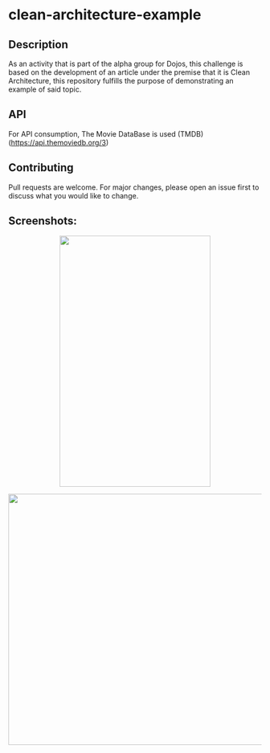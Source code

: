# clean-architecture-example
## Description
As an activity that is part of the alpha group for Dojos, this challenge is based on the development of an article under the premise that it is Clean Architecture, this repository fulfills the purpose of demonstrating an example of said topic.

## API
For API consumption, The Movie DataBase is used (TMDB)
(https://api.themoviedb.org/3)

## Contributing
Pull requests are welcome. For major changes, please open an issue first to discuss what you would like to change.

## Screenshots:
<p align="center">
  <img width="300" height="500" src="https://i.postimg.cc/YCh0QJDJ/Clean-arquitecture.png">
</p>

<p align="center">
  <img width="3000" height="500" src="https://i.postimg.cc/9D9zP7Wx/clean-arquitecture-detail.png">
</p>

